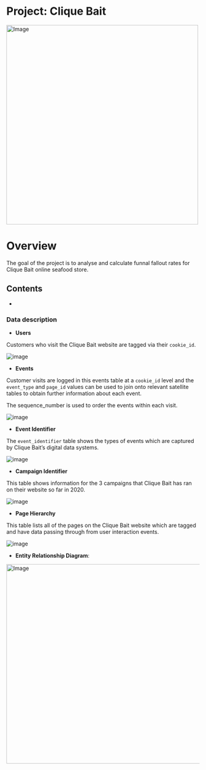 # Project: Clique Bait

<img src="https://user-images.githubusercontent.com/35038779/216983985-f8472c2f-3dda-4ab8-8a9c-1fbe237ff00d.png" alt="Image" width="500" height="520">

# Overview
The goal of the project is to analyse and calculate funnal fallout rates for Clique Bait online seafood store. 


## Contents
- 


### Data description

* **Users**

Customers who visit the Clique Bait website are tagged via their `cookie_id`.

![image](https://user-images.githubusercontent.com/35038779/217028827-09b348c0-737f-47fc-9ae8-f27eb7c8f73c.png)

* **Events**

Customer visits are logged in this events table at a `cookie_id` level and the `event_type` and `page_id` values can be used to join onto relevant satellite tables to obtain further information about each event.

The sequence_number is used to order the events within each visit.

![image](https://user-images.githubusercontent.com/35038779/217029123-2695dc66-1b27-42b1-a7e5-b199a0e55aaf.png)


* **Event Identifier** 

The `event_identifier` table shows the types of events which are captured by Clique Bait’s digital data systems.

![image](https://user-images.githubusercontent.com/35038779/217029809-bbfca0d9-0f60-4f2a-8235-6fd3e816da02.png)


* **Campaign Identifier**

This table shows information for the 3 campaigns that Clique Bait has ran on their website so far in 2020.

![image](https://user-images.githubusercontent.com/35038779/217030051-2493d98d-4ccf-4fd6-9adf-6e9804313f2f.png)


* **Page Hierarchy**

This table lists all of the pages on the Clique Bait website which are tagged and have data passing through from user interaction events.

![image](https://user-images.githubusercontent.com/35038779/217030242-6d7a50ac-dabb-4948-a207-131ec1424406.png)



* **Entity Relationship Diagram**:

<img src="https://user-images.githubusercontent.com/35038779/217026508-fbcf5de1-463b-4450-8dd4-9c07aeaac714.png" alt="Image" width="1500" height="520">
